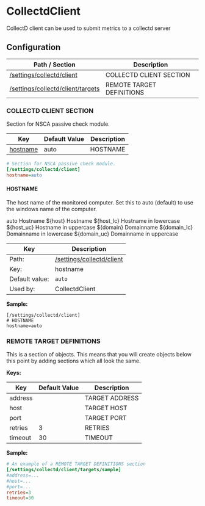 # CollectdClient

CollectD client can be used to submit metrics to a collectd server






## Configuration



| Path / Section                                                  | Description               |
|-----------------------------------------------------------------|---------------------------|
| [/settings/collectd/client](#collectd-client-section)           | COLLECTD CLIENT SECTION   |
| [/settings/collectd/client/targets](#remote-target-definitions) | REMOTE TARGET DEFINITIONS |



### COLLECTD CLIENT SECTION <a id="/settings/collectd/client"/>

Section for NSCA passive check module.




| Key                   | Default Value | Description |
|-----------------------|---------------|-------------|
| [hostname](#hostname) | auto          | HOSTNAME    |



```ini
# Section for NSCA passive check module.
[/settings/collectd/client]
hostname=auto

```





#### HOSTNAME <a id="/settings/collectd/client/hostname"></a>

The host name of the monitored computer.
Set this to auto (default) to use the windows name of the computer.

auto	Hostname
${host}	Hostname
${host_lc}
Hostname in lowercase
${host_uc}	Hostname in uppercase
${domain}	Domainname
${domain_lc}	Domainname in lowercase
${domain_uc}	Domainname in uppercase






| Key            | Description                                             |
|----------------|---------------------------------------------------------|
| Path:          | [/settings/collectd/client](#/settings/collectd/client) |
| Key:           | hostname                                                |
| Default value: | `auto`                                                  |
| Used by:       | CollectdClient                                          |


**Sample:**

```
[/settings/collectd/client]
# HOSTNAME
hostname=auto
```


### REMOTE TARGET DEFINITIONS <a id="/settings/collectd/client/targets"/>




This is a section of objects. This means that you will create objects below this point by adding sections which all look the same.


**Keys:**


| Key     | Default Value | Description    |
|---------|---------------|----------------|
| address |               | TARGET ADDRESS |
| host    |               | TARGET HOST    |
| port    |               | TARGET PORT    |
| retries | 3             | RETRIES        |
| timeout | 30            | TIMEOUT        |


**Sample:**

```ini
# An example of a REMOTE TARGET DEFINITIONS section
[/settings/collectd/client/targets/sample]
#address=...
#host=...
#port=...
retries=3
timeout=30

```






